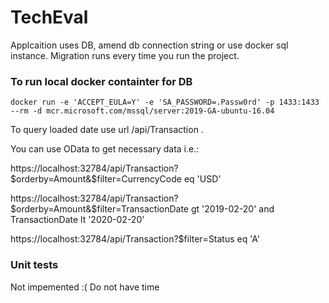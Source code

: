 # TechEval

Applcaition uses DB, amend db connection string or use docker sql instance.
Migration runs every time you run the project.
### To run local docker containter for DB 
```
docker run -e 'ACCEPT_EULA=Y' -e 'SA_PASSWORD=.Passw0rd' -p 1433:1433 --rm -d mcr.microsoft.com/mssql/server:2019-GA-ubuntu-16.04
```

To query loaded date use url /api/Transaction .

You can use OData to get necessary data i.e.:

https://localhost:32784/api/Transaction?$orderby=Amount&$filter=CurrencyCode eq 'USD'

https://localhost:32784/api/Transaction?$orderby=Amount&$filter=TransactionDate gt '2019-02-20' and TransactionDate lt '2020-02-20'

https://localhost:32784/api/Transaction?$filter=Status eq 'A'

### Unit tests
Not impemented :( Do not have time


